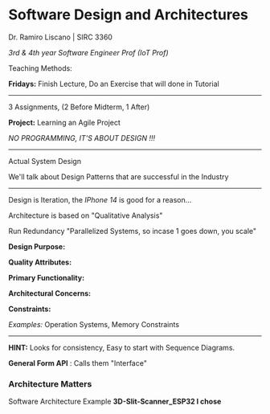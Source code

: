 # Software Design and Architectures

Dr. Ramiro Liscano | SIRC 3360

*3rd & 4th year Software Engineer Prof (IoT Prof)*

Teaching Methods:

**Fridays:** Finish Lecture, Do an Exercise that will done in Tutorial

---

3 Assignments, (2 Before Midterm, 1 After)

**Project:** Learning an Agile Project

*NO PROGRAMMING, IT'S ABOUT DESIGN !!!*

---

Actual System Design

We'll talk about Design Patterns that are successful in the Industry

---

Design is Iteration, the *IPhone 14* is good for a reason...


Architecture is based on "Qualitative Analysis"

Run Redundancy "Parallelized Systems, so incase 1 goes down, you scale"


**Design Purpose:**

**Quality Attributes:**

**Primary Functionality:**

**Architectural Concerns:**

**Constraints:**

*Examples:* Operation Systems, Memory Constraints

---

**HINT:** Looks for consistency, Easy to start with Sequence Diagrams.


**General Form API** : Calls them "Interface"


### Architecture Matters

Software Architecture Example
**3D-Slit-Scanner_ESP32 I chose**